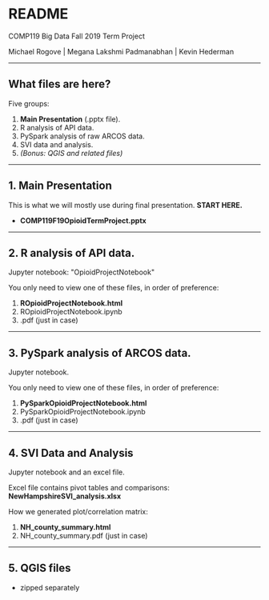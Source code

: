 # README
COMP119 Big Data Fall 2019 Term Project

Michael Rogove | Megana Lakshmi Padmanabhan | Kevin Hederman

----
## What files are here?
Five groups:

1. **Main Presentation** (.pptx file).
2. R analysis of API data.
3. PySpark analysis of raw ARCOS data.
4. SVI data and analysis.
5. *(Bonus: QGIS and related files)*
----
## 1. Main Presentation
This is what we will mostly use during final presentation. **START HERE.**

- **COMP119F19OpioidTermProject.pptx**

----
## 2. R analysis of API data.
Jupyter notebook: "OpioidProjectNotebook"

You only need to view one of these files, in order of preference:

1. **ROpioidProjectNotebook.html**
2. ROpioidProjectNotebook.ipynb
3. .pdf (just in case)

----
## 3. PySpark analysis of ARCOS data.
Jupyter notebook.

You only need to view one of these files, in order of preference:

1. **PySparkOpioidProjectNotebook.html**
2. PySparkOpioidProjectNotebook.ipynb
3. .pdf (just in case)

----
## 4. SVI Data and Analysis
Jupyter notebook and an excel file.

Excel file contains pivot tables and comparisons:
**NewHampshireSVI_analysis.xlsx**

How we generated plot/correlation matrix:
1. **NH_county_summary.html**
3. NH_county_summary.pdf (just in case)

----
## 5. QGIS files
- zipped separately